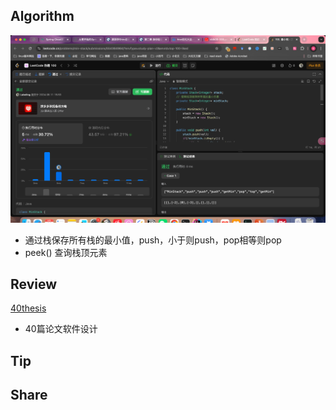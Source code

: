 ## Algorithm

![算法](../../images/temp/sisyphus-2024-08-11-lc.png)

- 通过栈保存所有栈的最小值，push，小于则push，pop相等则pop
- peek() 查询栈顶元素

## Review

[40thesis](https://medium.com/javarevisited/40-must-read-white-papers-to-learn-system-design-and-software-architecture-775c4197f9c8)
- 40篇论文软件设计


## Tip

## Share

